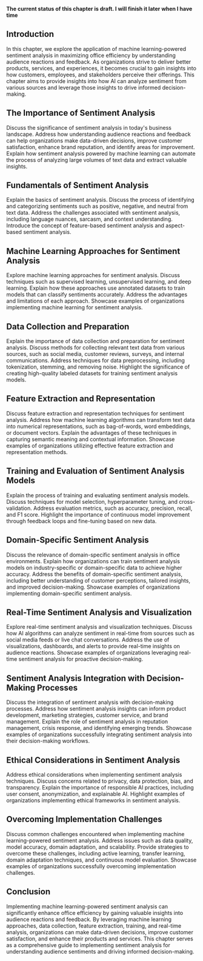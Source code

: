 **The current status of this chapter is draft. I will finish it later when I have time**

Introduction
------------

In this chapter, we explore the application of machine learning-powered sentiment analysis in maximizing office efficiency by understanding audience reactions and feedback. As organizations strive to deliver better products, services, and experiences, it becomes crucial to gain insights into how customers, employees, and stakeholders perceive their offerings. This chapter aims to provide insights into how AI can analyze sentiment from various sources and leverage those insights to drive informed decision-making.

The Importance of Sentiment Analysis
------------------------------------

Discuss the significance of sentiment analysis in today's business landscape. Address how understanding audience reactions and feedback can help organizations make data-driven decisions, improve customer satisfaction, enhance brand reputation, and identify areas for improvement. Explain how sentiment analysis powered by machine learning can automate the process of analyzing large volumes of text data and extract valuable insights.

Fundamentals of Sentiment Analysis
----------------------------------

Explain the basics of sentiment analysis. Discuss the process of identifying and categorizing sentiments such as positive, negative, and neutral from text data. Address the challenges associated with sentiment analysis, including language nuances, sarcasm, and context understanding. Introduce the concept of feature-based sentiment analysis and aspect-based sentiment analysis.

Machine Learning Approaches for Sentiment Analysis
--------------------------------------------------

Explore machine learning approaches for sentiment analysis. Discuss techniques such as supervised learning, unsupervised learning, and deep learning. Explain how these approaches use annotated datasets to train models that can classify sentiments accurately. Address the advantages and limitations of each approach. Showcase examples of organizations implementing machine learning for sentiment analysis.

Data Collection and Preparation
-------------------------------

Explain the importance of data collection and preparation for sentiment analysis. Discuss methods for collecting relevant text data from various sources, such as social media, customer reviews, surveys, and internal communications. Address techniques for data preprocessing, including tokenization, stemming, and removing noise. Highlight the significance of creating high-quality labeled datasets for training sentiment analysis models.

Feature Extraction and Representation
-------------------------------------

Discuss feature extraction and representation techniques for sentiment analysis. Address how machine learning algorithms can transform text data into numerical representations, such as bag-of-words, word embeddings, or document vectors. Explain the advantages of these techniques in capturing semantic meaning and contextual information. Showcase examples of organizations utilizing effective feature extraction and representation methods.

Training and Evaluation of Sentiment Analysis Models
----------------------------------------------------

Explain the process of training and evaluating sentiment analysis models. Discuss techniques for model selection, hyperparameter tuning, and cross-validation. Address evaluation metrics, such as accuracy, precision, recall, and F1 score. Highlight the importance of continuous model improvement through feedback loops and fine-tuning based on new data.

Domain-Specific Sentiment Analysis
----------------------------------

Discuss the relevance of domain-specific sentiment analysis in office environments. Explain how organizations can train sentiment analysis models on industry-specific or domain-specific data to achieve higher accuracy. Address the benefits of domain-specific sentiment analysis, including better understanding of customer perceptions, tailored insights, and improved decision-making. Showcase examples of organizations implementing domain-specific sentiment analysis.

Real-Time Sentiment Analysis and Visualization
----------------------------------------------

Explore real-time sentiment analysis and visualization techniques. Discuss how AI algorithms can analyze sentiment in real-time from sources such as social media feeds or live chat conversations. Address the use of visualizations, dashboards, and alerts to provide real-time insights on audience reactions. Showcase examples of organizations leveraging real-time sentiment analysis for proactive decision-making.

Sentiment Analysis Integration with Decision-Making Processes
-------------------------------------------------------------

Discuss the integration of sentiment analysis with decision-making processes. Address how sentiment analysis insights can inform product development, marketing strategies, customer service, and brand management. Explain the role of sentiment analysis in reputation management, crisis response, and identifying emerging trends. Showcase examples of organizations successfully integrating sentiment analysis into their decision-making workflows.

Ethical Considerations in Sentiment Analysis
--------------------------------------------

Address ethical considerations when implementing sentiment analysis techniques. Discuss concerns related to privacy, data protection, bias, and transparency. Explain the importance of responsible AI practices, including user consent, anonymization, and explainable AI. Highlight examples of organizations implementing ethical frameworks in sentiment analysis.

Overcoming Implementation Challenges
------------------------------------

Discuss common challenges encountered when implementing machine learning-powered sentiment analysis. Address issues such as data quality, model accuracy, domain adaptation, and scalability. Provide strategies to overcome these challenges, including active learning, transfer learning, domain adaptation techniques, and continuous model evaluation. Showcase examples of organizations successfully overcoming implementation challenges.

Conclusion
----------

Implementing machine learning-powered sentiment analysis can significantly enhance office efficiency by gaining valuable insights into audience reactions and feedback. By leveraging machine learning approaches, data collection, feature extraction, training, and real-time analysis, organizations can make data-driven decisions, improve customer satisfaction, and enhance their products and services. This chapter serves as a comprehensive guide to implementing sentiment analysis for understanding audience sentiments and driving informed decision-making.

